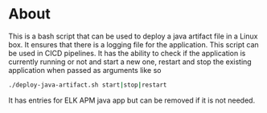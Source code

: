# About
This is a bash script that can be used to deploy a java artifact file in a Linux box. It ensures that there is a logging file for the application. This script can be used in CICD pipelines. It has the ability to check if the application is currently running or not and start a new one, restart and stop the existing application when passed as arguments like so
```bash
./deploy-java-artifact.sh start|stop|restart
```
It has entries for ELK APM java app but can be removed if it is not needed.